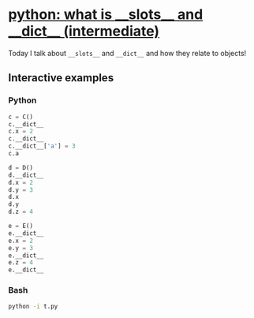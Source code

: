 # [python: what is \_\_slots\_\_ and \_\_dict\_\_ (intermediate)](https://youtu.be/2d3vZhF-2aA)

Today I talk about `__slots__` and `__dict__` and how they relate to objects!

## Interactive examples

### Python

```python
c = C()
c.__dict__
c.x = 2
c.__dict__
c.__dict__['a'] = 3
c.a

d = D()
d.__dict__
d.x = 2
d.y = 3
d.x
d.y
d.z = 4

e = E()
e.__dict__
e.x = 2
e.y = 3
e.__dict__
e.z = 4
e.__dict__
```

### Bash

```bash
python -i t.py
```
